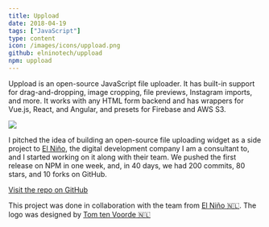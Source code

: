 ```yaml
---
title: Uppload
date: 2018-04-19
tags: ["JavaScript"]
type: content
icon: /images/icons/uppload.png
github: elninotech/uppload
npm: uppload
---
```


Uppload is an open-source JavaScript file uploader. It has built-in support for drag-and-dropping, image cropping, file previews,  Instagram imports, and more. It works with any HTML form backend and has wrappers for Vue.js, React, and Angular, and presets for Firebase and AWS S3.

<!--more-->

![](https://user-images.githubusercontent.com/2841780/40658486-bac5ca08-634b-11e8-895e-a788a89f8dd0.gif)

I pitched the idea of building an open-source file uploading widget as a side project to [El Niño](https://www.elnino.tech), the digital development company I am a consultant to, and I started working on it along with their team. We pushed the first release on NPM in one week, and, in 40 days, we had 200 commits, 80 stars, and 10 forks on GitHub.

[Visit the repo on GitHub](https://github.com/elninotech/uppload)

<footer>This project was done in collaboration with the team from <a href="https://www.elnino.tech">El Niño 🇳🇱</a>. The logo was designed by <a href="http://www.welovewhatwedo.nl/">Tom ten Voorde 🇳🇱</a></footer>
